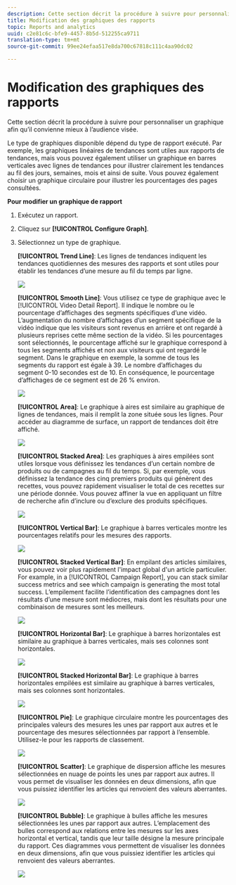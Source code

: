 ```yaml
---
description: Cette section décrit la procédure à suivre pour personnaliser un graphique afin qu’il convienne mieux à l’audience visée.
title: Modification des graphiques des rapports
topic: Reports and analytics
uuid: c2e81c6c-bfe9-4457-8b5d-512255ca9711
translation-type: tm+mt
source-git-commit: 99ee24efaa517e8da700c67818c111c4aa90dc02

---
```



# Modification des graphiques des rapports

Cette section décrit la procédure à suivre pour personnaliser un graphique afin qu’il convienne mieux à l’audience visée.

Le type de graphiques disponible dépend du type de rapport exécuté. Par exemple, les graphiques linéaires de tendances sont utiles aux rapports de tendances, mais vous pouvez également utiliser un graphique en barres verticales avec lignes de tendances pour illustrer clairement les tendances au fil des jours, semaines, mois et ainsi de suite. Vous pouvez également choisir un graphique circulaire pour illustrer les pourcentages des pages consultées.

**Pour modifier un graphique de rapport**

1. Exécutez un rapport.
1. Cliquez sur **[!UICONTROL Configure Graph]**.
1. Sélectionnez un type de graphique.

   **[!UICONTROL Trend Line]**: Les lignes de tendances indiquent les tendances quotidiennes des mesures des rapports et sont utiles pour établir les tendances d’une mesure au fil du temps par ligne.

   ![](assets/graph_trend_line.png)

   **[!UICONTROL Smooth Line]**: Vous utilisez ce type de graphique avec le [!UICONTROL Video Detail Report]. Il indique le nombre ou le pourcentage d’affichages des segments spécifiques d’une vidéo. L’augmentation du nombre d’affichages d’un segment spécifique de la vidéo indique que les visiteurs sont revenus en arrière et ont regardé à plusieurs reprises cette même section de la vidéo. Si les pourcentages sont sélectionnés, le pourcentage affiché sur le graphique correspond à tous les segments affichés et non aux visiteurs qui ont regardé le segment. Dans le graphique en exemple, la somme de tous les segments du rapport est égale à 39. Le nombre d’affichages du segment 0-10 secondes est de 10. En conséquence, le pourcentage d’affichages de ce segment est de 26 % environ.

   ![](assets/graph_smooth_line.png)

   **[!UICONTROL Area]**: Le graphique à aires est similaire au graphique de lignes de tendances, mais il remplit la zone située sous les lignes. Pour accéder au diagramme de surface, un rapport de tendances doit être affiché.

   ![](assets/graph_area.png)

   **[!UICONTROL Stacked Area]**: Les graphiques à aires empilées sont utiles lorsque vous définissez les tendances d’un certain nombre de produits ou de campagnes au fil du temps. Si, par exemple, vous définissez la tendance des cinq premiers produits qui génèrent des recettes, vous pouvez rapidement visualiser le total de ces recettes sur une période donnée. Vous pouvez affiner la vue en appliquant un filtre de recherche afin d’inclure ou d’exclure des produits spécifiques.

   ![](assets/graph_stacked_area.png)

   **[!UICONTROL Vertical Bar]**: Le graphique à barres verticales montre les pourcentages relatifs pour les mesures des rapports.

   ![](assets/graph_vertical_bars.png)

   **[!UICONTROL Stacked Vertical Bar]**: En empilant des articles similaires, vous pouvez voir plus rapidement l&#39;impact global d&#39;un article particulier. For example, in a [!UICONTROL Campaign Report], you can stack similar success metrics and see which campaign is generating the most total success. L’empilement facilite l’identification des campagnes dont les résultats d’une mesure sont médiocres, mais dont les résultats pour une combinaison de mesures sont les meilleurs.

   ![](assets/graph_stacked_vertical.png)

   **[!UICONTROL Horizontal Bar]**: Le graphique à barres horizontales est similaire au graphique à barres verticales, mais ses colonnes sont horizontales.

   ![](assets/graph_horizontal_bar.png)

   **[!UICONTROL Stacked Horizontal Bar]**: Le graphique à barres horizontales empilées est similaire au graphique à barres verticales, mais ses colonnes sont horizontales.

   ![](assets/graph_stacked_horizontal.png)

   **[!UICONTROL Pie]**: Le graphique circulaire montre les pourcentages des principales valeurs des mesures les unes par rapport aux autres et le pourcentage des mesures sélectionnées par rapport à l’ensemble. Utilisez-le pour les rapports de classement.

   ![](assets/graph_pie.png)

   **[!UICONTROL Scatter]**: Le graphique de dispersion affiche les mesures sélectionnées en nuage de points les unes par rapport aux autres. Il vous permet de visualiser les données en deux dimensions, afin que vous puissiez identifier les articles qui renvoient des valeurs aberrantes.

   ![](assets/graph_scatter.png)

   **[!UICONTROL Bubble]**: Le graphique à bulles affiche les mesures sélectionnées les unes par rapport aux autres. L’emplacement des bulles correspond aux relations entre les mesures sur les axes horizontal et vertical, tandis que leur taille désigne la mesure principale du rapport. Ces diagrammes vous permettent de visualiser les données en deux dimensions, afin que vous puissiez identifier les articles qui renvoient des valeurs aberrantes.

   ![](assets/graph_bubble.png)

